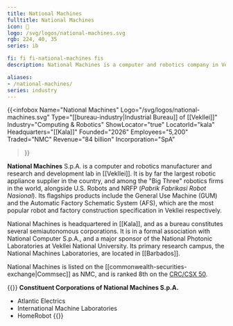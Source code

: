 ```yaml
---
title: National Machines
fulltitle: National Machines
icon: 🤖
logo: /svg/logos/national-machines.svg
rgb: 224, 40, 35
series: ib

fi: fi fi-national-machines fis
description: National Machines is a computer and robotics company in Vekllei. It is a bureau corporation made up of many constituent companies.

aliases:
- /national-machines/
series: industry
---
```


{{<infobox
	  Name="National Machines"
	  Logo="/svg/logos/national-machines.svg"
	  Type="[[bureau-industry|Industrial Bureau]] of [[Vekllei]]"
	  Industry="Computing & Robotics"
	  ShowLocator="true"
	  LocatorId="kala"
	  Headquarters="[[Kala]]"
	  Founded="2026"
	  Employees="5,200"
	  Traded="NMC"
	  Revenue="84 billion"
	  Incorporation="SpA"
  >}}

<span class="fi fi-national-machines fis"></span> **National Machines** S.p.A. is a computer and robotics manufacturer and research and development lab in [[Vekllei]]. It is by far the largest robotic appliance supplier in the country, and among the "Big Three" robotics firms in the world, alongside U.S. Robots and NRFP (*Pabrik Fabrikasi Robot Nasional*). Its flagships products include the General Use Machine (GUM) and the Automatic Factory Schematic System (AFS), which are the most popular robot and factory construction specification in Vekllei respectively.

National Machines is headquartered in [[Kala]], and as a bureau constitutes several semiautonomous corporations. It is in a formal association with National Computer S.p.A., and a major sponsor of the National Photonic Laboratories at Vekllei National University. Its primary research campus, the National Machines Laboratories, are located in [[Barbados]].

National Machines is listed on the [[commonwealth-securities-exchange|Commsec]] as NMC, and is ranked 8th on the [CRC/CSX 50](/ratings/).

{{<note panel>}}
**Constituent Corporations of National Machines S.p.A.**
* Atlantic Electrics
* International Machine Laboratories
* HomeRobot
{{</note>}}

